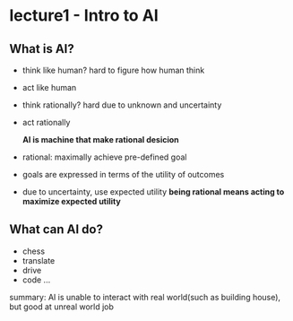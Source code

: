 # lecture1 - Intro to AI

## What is AI?

- think like human? hard to figure how human think
- act like human
- think rationally? hard due to unknown and uncertainty
- act rationally

    **AI is machine that make rational desicion**
- rational: maximally achieve pre-defined goal
- goals are expressed in terms of the utility of outcomes
- due to uncertainty, use expected utility
    **being rational means acting to maximize expected utility**

## What can AI do?

- chess
- translate
- drive
- code
...

summary: AI is unable to interact with real world(such as building house), but good at unreal world job
